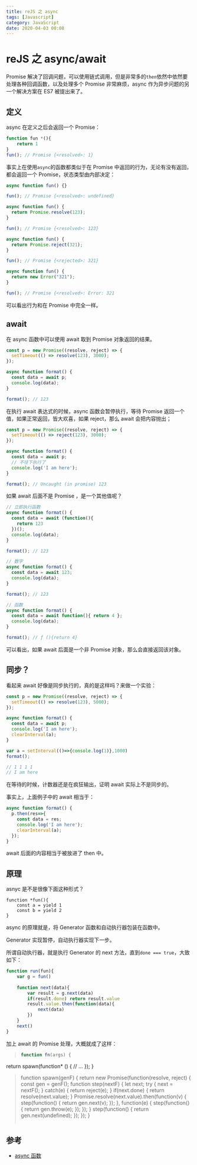 ```yaml
---
title: reJS 之 async
tags: [Javascript]
category: JavaScript
date: 2020-04-03 00:08
---
```

# reJS 之 async/await
Promise 解决了回调问题，可以使用链式调用，但是非常多的`then`依然中依然要处理各种回调函数，以及处理多个 Promise 非常麻烦，async 作为异步问题的另一个解决方案在 ES7 被提出来了。

## 定义
async 在定义之后会返回一个 Promise：
```javascript
function fun *(){
    return 1
}
fun(); // Promise {<resolved>: 1}
```

事实上在使用`async`的函数都类似于在 Promise 中返回的行为，无论有没有返回，都会返回一个 Promise，状态类型由内部决定：
```javascript
async function fun() {}

fun(); // Promise {<resolved>: undefined}

async function fun() {
  return Promise.resolve(123);
}

fun(); // Promise {<resolved>: 123}

async function fun() {
  return Promise.reject(321);
}

fun(); // Promise {<rejected>: 321}

async function fun() {
  return new Error("321");
}

fun(); // Promise {<resolved>: Error: 321
```
可以看出行为和在 Promise 中完全一样。

## await
在 async 函数中可以使用 await 取到 Promise 对象返回的结果。

```javascript
const p = new Promise((resolve, reject) => {
  setTimeout(() => resolve(123), 3000);
});

async function format() {
  const data = await p;
  console.log(data);
}

format(); // 123
```
在执行 await 表达式的时候，async 函数会暂停执行，等待 Promise 返回一个值，如果正常返回，皆大欢喜，如果 reject，那么 await 会把内容抛出；

```javascript
const p = new Promise((resolve, reject) => {
  setTimeout(() => reject(123), 3000);
});

async function format() {
  const data = await p;
  // 不往下执行了
  console.log('I am here');
}

format(); // Uncaught (in promise) 123
```

如果 await 后面不是 Promise ，是一个其他值呢？

```javascript
// 立即执行函数
async function format() {
  const data = await (function(){
    return 123
  })();
  console.log(data);
}

format(); // 123

// 数字
async function format() {
  const data = await 123;
  console.log(data);
}

format(); // 123

// 函数
async function format() {
  const data = await function(){ return 4 };
  console.log(data);
}

format(); // ƒ (){return 4}
```
可以看出，如果 await 后面是一个非 Promise 对象，那么会直接返回该对象。

## 同步？
看起来 await 好像是同步执行的，真的是这样吗？来做一个实验：
```javascript
const p = new Promise((resolve, reject) => {
  setTimeout(() => resolve(123), 5000);
});

async function format() {
  const data = await p;
  console.log('I am here');
  clearInterval(a);
}

var a = setInterval(()=>{console.log(1)},1000)
format();

// 1 1 1 1
// I am here
```
在等待的时候，计数器还是在疯狂输出，证明 await 实际上不是同步的。

事实上，上面例子中的 await 相当于：
```javascript
async function format() {
  p.then(res=>{
    const data = res;
    console.log('I am here');
    clearInterval(a);
  });
}
```
await 后面的内容相当于被放进了 then 中。

## 原理
asnyc 是不是很像下面这种形式？
```
function *fun(){
    const a = yield 1
    const b = yield 2
}
```
async 的原理就是，将 Generator 函数和自动执行器包装在函数中。

Generator 实现暂停，自动执行器实现下一步。

所谓自动执行器，就是执行 Generator 的 next 方法，直到`done === true`，大致如下：
```javascript
function run(fun){
    var g = fun()
    
    function next(data){
        var result = g.next(data)
        if(result.done) return result.value
        result.value.then(function(data){
            next(data)
        })
    }
    next()
}
```

加上 await 的 Promise 处理，大概就成了这样：
> ```javascript
> function fn(args) {
  return spawn(function* () {
    // ...
  });
}

> function spawn(genF) {
  return new Promise(function(resolve, reject) {
    const gen = genF();
    function step(nextF) {
      let next;
      try {
        next = nextF();
      } catch(e) {
        return reject(e);
      }
      if(next.done) {
        return resolve(next.value);
      }
      Promise.resolve(next.value).then(function(v) {
        step(function() { return gen.next(v); });
      }, function(e) {
        step(function() { return gen.throw(e); });
      });
    }
    step(function() { return gen.next(undefined); });
  });
}
> ```

## 参考
- [async 函数](https://es6.ruanyifeng.com/#docs/async)